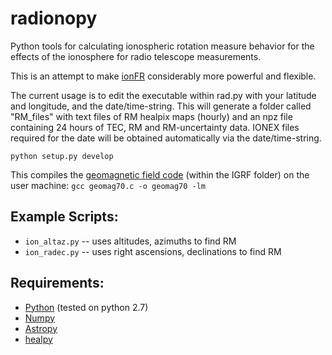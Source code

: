 # radionopy
Python tools for calculating ionospheric rotation measure behavior for the effects of
the ionosphere for radio telescope measurements.

This is an attempt to make [ionFR](http://sourceforge.net/projects/ionfr) considerably more powerful
and flexible.

The current usage is to edit the executable within rad.py with your latitude and longitude, and the date/time-string. This will generate a folder called "RM_files" with text files of RM healpix maps (hourly) and an npz file containing 24 hours of TEC, RM and RM-uncertainty data. IONEX files required for the date will be obtained automatically via the date/time-string.

`python setup.py develop`

This compiles the [geomagnetic field code](https://www.ngdc.noaa.gov/geomag/WMM/soft.shtml) (within the IGRF folder) 
on the user machine:
`gcc geomag70.c -o geomag70 -lm`


Example Scripts:
-------------
* `ion_altaz.py` -- uses altitudes, azimuths to find RM
* `ion_radec.py` -- uses right ascensions, declinations to find RM

Requirements:
-------------
* [Python](http://www.python.org/) (tested on python 2.7)
* [Numpy](http://scipy.org/)
* [Astropy](http://www.astropy.org/)
* [healpy](http://healpy.readthedocs.org/)

